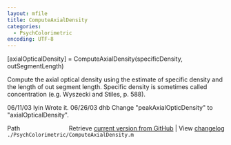 ```yaml
---
layout: mfile
title: ComputeAxialDensity
categories:
  - PsychColorimetric
encoding: UTF-8
---
```


\[axialOpticalDensity\] = ComputeAxialDensity\(specificDensity, outSegmentLength\)

Compute the axial optical density using the estimate of specific density and
the length of out segment length.  Specific density is sometimes called
concentration \(e.g. Wyszecki and Stiles, p. 588\).

06/11/03 lyin Wrote it.
06/26/03 dhb    Change "peakAxialOpticDensity" to "axialOpticalDensity".


<div class="code_header" style="text-align:right;">
  <span style="float:left;">Path&nbsp;&nbsp;</span> <span class="counter">Retrieve <a href=
  "https://raw.github.com/Psychtoolbox-3/Psychtoolbox-3/beta/./PsychColorimetric/ComputeAxialDensity.m">current version from GitHub</a> | View <a href=
  "https://github.com/Psychtoolbox-3/Psychtoolbox-3/commits/beta/./PsychColorimetric/ComputeAxialDensity.m">changelog</a></span>
</div>
<div class="code">
  <code>./PsychColorimetric/ComputeAxialDensity.m</code>
</div>
